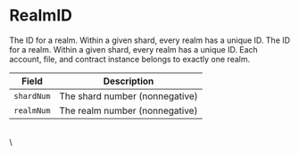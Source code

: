 # RealmID

The ID for a realm. Within a given shard, every realm has a unique ID. The ID for a realm. Within a given shard, every realm has a unique ID. Each account, file, and contract instance belongs to exactly one realm.

| Field      | Description                    |
| ---------- | ------------------------------ |
| `shardNum` | The shard number (nonnegative) |
| `realmNum` | The realm number (nonnegative) |

\
\\
